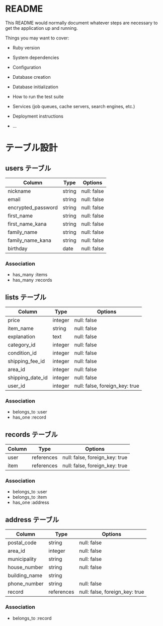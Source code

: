 # README

This README would normally document whatever steps are necessary to get the
application up and running.

Things you may want to cover:

* Ruby version

* System dependencies

* Configuration

* Database creation

* Database initialization

* How to run the test suite

* Services (job queues, cache servers, search engines, etc.)

* Deployment instructions

* ...

# テーブル設計

## users テーブル

| Column   | Type   | Options     |
| -------- | ------ | ----------- |
| nickname     | string | null: false |
| email    | string | null: false |
| encrypted_password | string | null: false |
| first_name | string | null: false |
| first_name_kana | string | null: false |
| family_name | string | null: false |
| family_name_kana    | string | null: false |
| birthday    | date | null: false |

### Association

- has_many :items
- has_many :records


## lists テーブル

| Column | Type   | Options     |
| ------ | ------ | ----------- |
| price   | integer | null: false |
| item_name   | string | null: false |
| explanation   | text | null: false |
| category_id   | integer | null: false |
| condition_id   | integer | null: false |
| shipping_fee_id   | integer | null: false |
| area_id   | integer | null: false |
| shipping_date_id   | integer | null: false |
| user_id   | integer | null: false, foreign_key: true |
  

### Association

- belongs_to :user
- has_one :record


## records テーブル

| Column | Type       | Options                        |
| ------ | ---------- | ------------------------------ |
| user   | references | null: false, foreign_key: true |
| item   | references | null: false, foreign_key: true |

### Association


- belongs_to :user
- belongs_to :item
- has_one :address


## address テーブル

| Column  | Type       | Options                        |
| ------- | ---------- | ------------------------------ |
| postal_code | string     | null: false    |
| area_id    | integer | null: false             |
| municipality    | string | null: false               |
| house_number    | string | null: false               |
| building_name    | string |           |
| phone_number    | string | null: false               |
| record    | references | null: false, foreign_key: true |


### Association


- belongs_to :record

